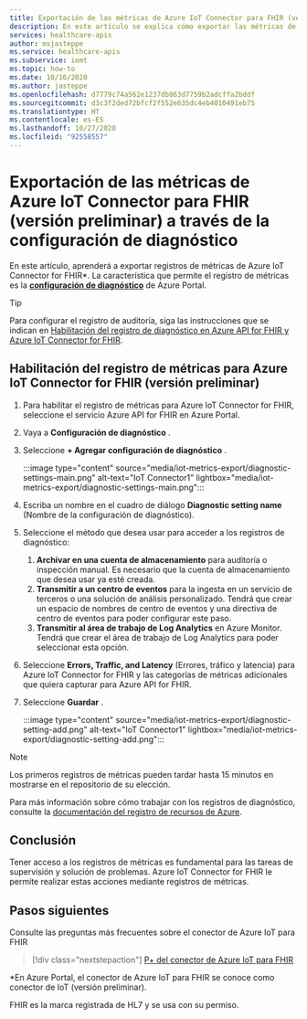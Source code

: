 ```yaml
---
title: Exportación de las métricas de Azure IoT Connector para FHIR (versión preliminar) a través de la configuración de diagnóstico
description: En este artículo se explica cómo exportar las métricas de Azure IoT Connector for FHIR (versión preliminar) mediante la configuración de diagnóstico.
services: healthcare-apis
author: msjasteppe
ms.service: healthcare-apis
ms.subservice: iomt
ms.topic: how-to
ms.date: 10/16/2020
ms.author: jasteppe
ms.openlocfilehash: d7779c74a562e1237db863d7759b2adcffa2bddf
ms.sourcegitcommit: d3c3f2ded72bfcf2f552e635dc4eb4010491eb75
ms.translationtype: HT
ms.contentlocale: es-ES
ms.lasthandoff: 10/27/2020
ms.locfileid: "92558557"
---
```

# <a name="export-azure-iot-connector-for-fhir-preview-metrics-through-diagnostic-settings"></a>Exportación de las métricas de Azure IoT Connector para FHIR (versión preliminar) a través de la configuración de diagnóstico

En este artículo, aprenderá a exportar registros de métricas de Azure IoT Connector for FHIR*. La característica que permite el registro de métricas es la [**configuración de diagnóstico**](https://docs.microsoft.com/azure/azure-monitor/platform/diagnostic-settings) de Azure Portal. 

> [!TIP]
> Para configurar el registro de auditoría, siga las instrucciones que se indican en [Habilitación del registro de diagnóstico en Azure API for FHIR y Azure IoT Connector for FHIR](enable-diagnostic-logging.md#enable-diagnostic-logging-in-azure-api-for-fhir).

## <a name="enable-metric-logging-for-the-azure-iot-connector-for-fhir-preview"></a>Habilitación del registro de métricas para Azure IoT Connector for FHIR (versión preliminar)
1. Para habilitar el registro de métricas para Azure IoT Connector for FHIR, seleccione el servicio Azure API for FHIR en Azure Portal. 

2. Vaya a **Configuración de diagnóstico** . 

3. Seleccione **+ Agregar configuración de diagnóstico** .

   :::image type="content" source="media/iot-metrics-export/diagnostic-settings-main.png" alt-text="IoT Connector1" lightbox="media/iot-metrics-export/diagnostic-settings-main.png"::: 

4. Escriba un nombre en el cuadro de diálogo **Diagnostic setting name** (Nombre de la configuración de diagnóstico).

5. Seleccione el método que desea usar para acceder a los registros de diagnóstico:

    1. **Archivar en una cuenta de almacenamiento** para auditoría o inspección manual. Es necesario que la cuenta de almacenamiento que desea usar ya esté creada.
    2. **Transmitir a un centro de eventos** para la ingesta en un servicio de terceros o una solución de análisis personalizado. Tendrá que crear un espacio de nombres de centro de eventos y una directiva de centro de eventos para poder configurar este paso.
    3. **Transmitir al área de trabajo de Log Analytics** en Azure Monitor. Tendrá que crear el área de trabajo de Log Analytics para poder seleccionar esta opción.

6. Seleccione **Errors, Traffic, and Latency** (Errores, tráfico y latencia) para Azure IoT Connector for FHIR y las categorías de métricas adicionales que quiera capturar para Azure API for FHIR.

7. Seleccione **Guardar** .

   :::image type="content" source="media/iot-metrics-export/diagnostic-setting-add.png" alt-text="IoT Connector1" lightbox="media/iot-metrics-export/diagnostic-setting-add.png":::

> [!Note] 
> Los primeros registros de métricas pueden tardar hasta 15 minutos en mostrarse en el repositorio de su elección.  
 
Para más información sobre cómo trabajar con los registros de diagnóstico, consulte la [documentación del registro de recursos de Azure](https://docs.microsoft.com/azure/azure-monitor/platform/resource-logs-overview).

## <a name="conclusion"></a>Conclusión 
Tener acceso a los registros de métricas es fundamental para las tareas de supervisión y solución de problemas.  Azure IoT Connector for FHIR le permite realizar estas acciones mediante registros de métricas. 

## <a name="next-steps"></a>Pasos siguientes

Consulte las preguntas más frecuentes sobre el conector de Azure IoT para FHIR

>[!div class="nextstepaction"]
>[P+ del conector de Azure IoT para FHIR](fhir-faq.md)

*En Azure Portal, el conector de Azure IoT para FHIR se conoce como conector de IoT (versión preliminar).

FHIR es la marca registrada de HL7 y se usa con su permiso.
